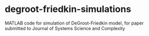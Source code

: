 # degroot-friedkin-simulations
MATLAB code for simulation of DeGroot-Friedkin model, for paper submitted to Journal of Systems Science and Complexity
